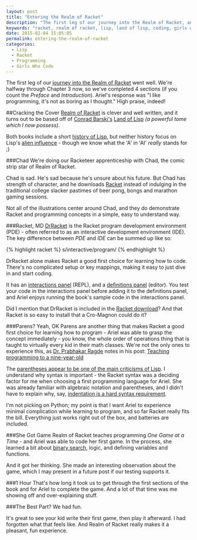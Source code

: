 ```yaml
---
layout: post
title: "Entering the Realm of Racket"
description: "The first leg of our journey into the Realm of Racket, and Ariel likes programming - it's not as boring as she thought."
keywords: "racket, realm of racket, lisp, land of lisp, coding, girls who code, parens, parentheses"
date: 2015-02-04 15:05:05
permalink: entering-the-realm-of-racket
categories:
  - Lisp
  - Racket
  - Programming
  - Girls Who Code
---
```

The first leg of our <a href="http://meta.fja.io/daddy-daughter-racketeering" target="_blank">journey into the Realm of Racket</a> went well. We're halfway through Chapter 3 now, so we've completed 4 sections (if you count the *Preface* and *Introduction*). Ariel's response was "I like programming, it's not as boring as I thought."  High praise, indeed!

##Cracking the Cover
<a href="http://www.realmofracket.com/" target="_blank">Realm of Racket</a> is clever and well written, and it turns out to be based off of <a href="https://twitter.com/lisperati" target="_blank">Conrad Barski's</a> <a href="http://landoflisp.com" target="_blank">Land of Lisp</a> *(a powerful tome which I now possess)*.

Both books include a short <a href="http://en.wikipedia.org/wiki/Lisp_%28programming_language%29#History" target="_blank">history of Lisp</a>, but neither history focus on Lisp's <a href="/assets/images/lisp_alien_influence.png" target="_blank">alien influence</a> - though we know what the 'A' in 'AI' *really* stands for ;)

###Chad
We're doing our Racketeer apprenticeship with Chad, the comic strip star of Realm of Racket.

Chad is sad. He's sad because he's unsure about his future. But Chad has strength of character, and he downloads <a href="http://racket-lang.org/download/" target="_blank">Racket</a> instead of indulging in the traditional college slacker pastimes of beer pong, bongs and marathon gaming sessions.

Not all of the illustrations center around Chad, and they do demonstrate Racket and programming concepts in a simple, easy to understand way.

###Racket, MD
<a href="http://docs.racket-lang.org/drracket/" target="_blank">DrRacket</a> is the Racket program development environment (PDE) - often referred to as an interactive development environment (IDE). The key difference between *PDE* and *IDE* can be summed up like so:

{% highlight racket %}
s/interactive/program/
{% endhighlight %}

DrRacket alone makes Racket a good first choice for learning how to code. There's no complicated setup or key mappings, making it easy to just dive in and start coding.

It has an <a href="http://docs.racket-lang.org/drracket/interactions-window.html" target="_blank">interactions panel</a> (REPL), and a <a href="http://docs.racket-lang.org/drracket/interface-essentials.html" target="_blank">definitions panel</a> (editor). You test your code in the interactions panel before adding it to the definitions panel, and Ariel enjoys running the book's sample code in the interactions panel.

Did I mention that DrRacket is included in the <a href="http://racket-lang.org/download/" target="_blank">Racket download</a>? And that Racket is so easy to install that a Cro-Magnon could do it?

###Parens? Yeah, OK
Parens are another thing that makes Racket a good first choice for learning how to program - Ariel was able to grasp the concept immediately - you know, the whole order of operations thing that is taught to virtually every kid in their math classes. We're not the only ones to experience this, as <a href="https://twitter.com/plragde" target="_blank">Dr. Prabhakar Ragde</a> notes in his post: <a href="http://home.adelphi.edu/sbloch/class/hs/testimonials/prabhakar.shtml" target="_blank">Teaching programming to a nine-year-old</a>

The <a href="http://c2.com/cgi/wiki?LostInaSeaofParentheses" target="_blank">parentheses appear to be one of the main criticisms of Lisp</a>. I understand why syntax is important - the Racket syntax was a deciding factor for me when choosing a first programming language for Ariel. She was already familiar with algebraic notation and parentheses, and I didn't have to explain why, say, <a href="http://en.wikipedia.org/wiki/Python_syntax_and_semantics#Indentation" target="_blank">indentation is a hard syntax requirement</a>.

I'm not picking on Python; my point is that I want Ariel to experience minimal complication while learning to program, and so far Racket really fits the bill. Everything just works right out of the box, and  batteries are included.

###She Got Game
Realm of Racket teaches programming *One Game at a Time* - and Ariel was able to code her first game. In the process, she learned a bit about <a href="http://www.codecodex.com/wiki/Binary_search" target="_blank">binary search</a>, logic, and defining variables and functions.

And it got her thinking. She made an interesting observation about the game, which I may present in a future post if our testing supports it.

###1 Hour
That's how long it took us to get through the first sections of the book and for Ariel to complete the game. And a lot of that time was me showing off and over-explaining stuff.

###The Best Part?
We had fun.

It's great to see your kid write their first game, then play it afterward. I had forgotten what that feels like. And Realm of Racket really makes it a pleasant, fun experience.
